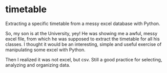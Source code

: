 # timetable
Extracting a specific timetable from a messy excel database with Python. 

So, my son is at the University, yey! He was showing me a awful, messy excel file, from which he was supposed to extract the timetable for all his classes. I thought it would be an interesting, simple and useful exercise of manipulating some excel with Python. 

Then I realized it was not excel, but csv. Still a good practice for selecting, analyzing and organizing data. 
